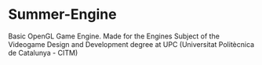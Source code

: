 # Summer-Engine
Basic OpenGL Game Engine. Made for the Engines Subject of the Videogame Design and Development degree at UPC (Universitat Politècnica de Catalunya - CITM)
